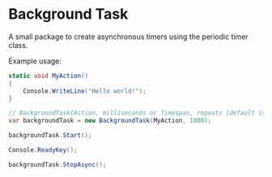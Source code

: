 # Background Task
A small package to create asynchronous timers using the periodic timer class.

Example usage:

```csharp
static void MyAction()
{
    Console.WriteLine("Hello world!");
}

// BackgroundTask(Action, milliseconds or Timespan, repeats [default is unlimited])
var backgroundTask = new BackgroundTask(MyAction, 1000);

backgroundTask.Start();

Console.ReadyKey();

backgroundTask.StopAsync();
```

